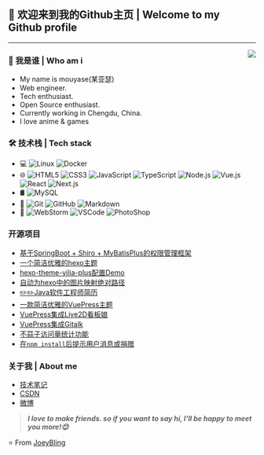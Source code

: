 ## 👋 欢迎来到我的Github主页 | Welcome to my Github profile
---
<img align="right" src="https://github.com/mouyase/mouyase/blob/main/image/cover.jpg" />

### 🥰 我是谁 | Who am i

- My name is mouyase(某亚瑟)
- Web engineer.
- Tech enthusiast.
- Open Source enthusiast.
- Currently working in Chengdu, China.
- I love anime & games

### 🛠 技术栈 | Tech stack

- 💻 ![Linux](https://img.shields.io/badge/-Linux-333333?style=flat&logo=Linux&logoColor=FCC624)
![Docker](https://img.shields.io/badge/-Docker-333333?style=flat&logo=docker&logoColor=2496ED)
- 🌐 ![HTML5](https://img.shields.io/badge/-HTML5-333333?style=flat&logo=HTML5&logoColor=E34F26)
![CSS3](https://img.shields.io/badge/-CSS3-333333?style=flat&logo=CSS3&logoColor=1572B6)
![JavaScript](https://img.shields.io/badge/-JavaScript-333333?style=flat&logo=javascript&logoColor=F7DF1E)
![TypeScript](https://img.shields.io/badge/-TypeScript-333333?style=flat&logo=typescript&logoColor=3178C6)
![Node.js](https://img.shields.io/badge/-Node.js-333333?style=flat&logo=node.js&logoColor=339933)
![Vue.js](https://img.shields.io/badge/-VueJS-333333?style=flat&logo=Vue.js&logoColor=4FC08D)
![React](https://img.shields.io/badge/-React-333333?style=flat&logo=React&logoColor=61DAFB)
![Next.js](https://img.shields.io/badge/-Next.js-333333?style=flat&logo=Next.js&logoColor=000000)
- 🛢 ![MySQL](https://img.shields.io/badge/-MySQL-333333?style=flat&logo=mysql&logoColor=4479A1)
- 🔧 ![Git](https://img.shields.io/badge/-Git-333333?style=flat&logo=git&logoColor=F05032)
![GitHub](https://img.shields.io/badge/-GitHub-333333?style=flat&logo=github&logoColor=81717)
![Markdown](https://img.shields.io/badge/-Markdown-333333?style=flat&logo=markdown&logoColor=000000)
- 📝 ![WebStorm](https://img.shields.io/badge/-WebStorm-333333?style=flat&logo=WebStorm&logoColor=000000)
![VSCode](https://img.shields.io/badge/-VSCode-333333?style=flat&logo=visualstudiocode&logoColor=007ACC)
![PhotoShop](https://img.shields.io/badge/-PhotoShop-333333?style=flat&logo=adobephotoshop&logoColor=31A8FF)

### 开源项目
- [基于SpringBoot + Shiro + MyBatisPlus的权限管理框架](https://github.com/JoeyBling/bootplus)
- [一个简洁优雅的hexo主题](https://github.com/JoeyBling/hexo-theme-yilia-plus)
- [hexo-theme-yilia-plus配置Demo](https://github.com/JoeyBling/yilia-plus-demo)
- [自动为hexo中的图片映射绝对路径](https://github.com/JoeyBling/hexo-filter-image)
- [✏️✏️Java软件工程师简历](https://github.com/JoeyBling/cv)
- [一款简洁优雅的VuePress主题](https://github.com/JoeyBling/vuepress-theme-yilia-plus)
- [VuePress集成Live2D看板娘](https://github.com/JoeyBling/vuepress-plugin-helper-live2d)
- [VuePress集成Gitalk](https://github.com/JoeyBling/vuepress-plugin-mygitalk)
- [不蒜子访问量统计功能](https://github.com/JoeyBling/busuanzi.pure.js)
- [在`npm install`后提示用户消息或捐赠](https://github.com/JoeyBling/openteam-postinstall)

### 关于我 | About me
- [技术笔记](https://zhousiwei.gitee.io/ibooks/)
- [CSDN](https://zhousiwei.blog.csdn.net/)
- [微博](http://weibo.com/jayinfo)

> ***I love to make friends. so if you want to say hi, I'll be happy to meet you more!😊***

⭐️ From [JoeyBling](https://github.com/JoeyBling)
